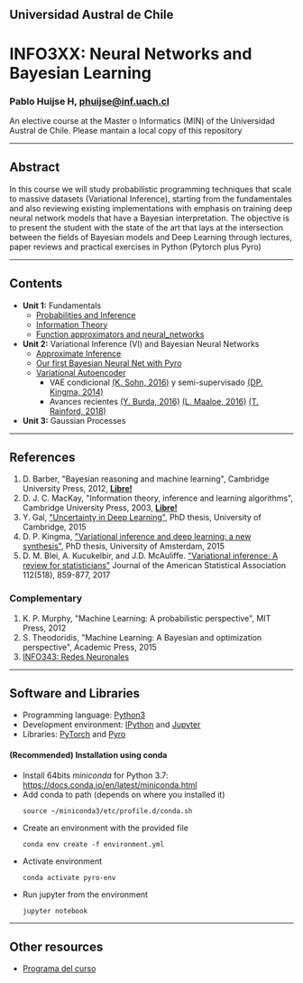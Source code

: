 ## Universidad Austral de Chile

# INFO3XX: Neural Networks and Bayesian Learning

### Pablo Huijse H, phuijse@inf.uach.cl

An elective course at the Master o Informatics (MIN) of the Universidad Austral de Chile. Please mantain a local copy of this repository

***
## Abstract

In this course we will study probabilistic programming techniques that scale to massive datasets (Variational Inference), starting from the fundamentales and also reviewing existing implementations with emphasis on training deep neural network models that have a Bayesian interpretation. The objective is to present the student with the state of the art that lays at the intersection between the fields of Bayesian models and Deep Learning through lectures, paper reviews and practical exercises in Python (Pytorch plus Pyro)


***
## Contents

- **Unit 1:** Fundamentals
    - [Probabilities and Inference](0_probabilities_inference.ipynb)
    - [Information Theory](2_function_approximators_neural_networks.ipynb)
    - [Function approximators and neural_networks](2_function_approximators_neural_networks.ipynb)
- **Unit 2:** Variational Inference (VI) and Bayesian Neural Networks
    - [Approximate Inference](3_approximate_inference.ipynb)
    - [Our first Bayesian Neural Net with Pyro](4_first_bayesian_nn_with_pyro.ipynb)
    - [Variational Autoencoder](5_variational_autoencoder.ipynb) 
        - VAE condicional [(K. Sohn, 2016)](https://papers.nips.cc/paper/5775-learning-structured-output-representation-using-deep-conditional-generative-models) y semi-supervisado [(DP. Kingma, 2014)](https://arxiv.org/abs/1406.5298)
        - Avances recientes [(Y. Burda, 2016)](https://arxiv.org/abs/1509.00519) [(L. Maaloe, 2016)](https://arxiv.org/abs/1602.05473) [(T. Rainford, 2018)](https://arxiv.org/abs/1802.04537)
- **Unit 3:** Gaussian Processes

***
## References 

1. D. Barber, "Bayesian reasoning and machine learning", Cambridge University Press, 2012, [**Libre!**](http://www.cs.ucl.ac.uk/staff/d.barber/brml/)
1. D. J. C. MacKay, "Information theory, inference and learning algorithms", Cambridge University Press, 2003, [**Libre!**](http://www.inference.org.uk/itprnn/book.html)
1. Y. Gal, ["Uncertainty in Deep Learning"](http://www.cs.ox.ac.uk/people/yarin.gal/website/), PhD thesis, University of Cambridge, 2015
1. D. P. Kingma, ["Variational inference and deep learning: a new synthesis"](http://dpkingma.com/), PhD thesis, University of Amsterdam, 2015
1. D. M. Blei, A. Kucukelbir, and J.D. McAuliffe. ["Variational inference: A review for statisticians"](https://arxiv.org/pdf/1601.00670.pdf) Journal of the American Statistical Association 112(518), 859-877, 2017

### Complementary

1. K. P. Murphy, "Machine Learning: A probabilistic perspective", MIT Press, 2012
1. S. Theodoridis, "Machine Learning: A Bayesian and optimization perspective", Academic Press, 2015
1. [INFO343: Redes Neuronales](https://docs.google.com/presentation/d/1IJ2n8X4w8pvzNLmpJB-ms6-GDHWthfsJTFuyUqHfXg8/edit?usp=sharing)

***

## Software and Libraries

- Programming language: [Python3](https://docs.python.org/3/)
- Development environment: [IPython](https://ipython.org) and [Jupyter](https://jupyter.org/)
- Libraries: [PyTorch](https://pytorch.org/) and [Pyro](http://pyro.ai/)

#### (Recommended) Installation using conda


- Install 64bits *miniconda* for Python 3.7: https://docs.conda.io/en/latest/miniconda.html
- Add conda to path (depends on where you installed it) 
    ```
    source ~/miniconda3/etc/profile.d/conda.sh
    ```
- Create an environment with the provided file
    ```
    conda env create -f environment.yml
    ```
- Activate environment
    ```
    conda activate pyro-env
    ```
- Run jupyter from the environment
    ```
    jupyter notebook
    ```

***
## Other resources


- [Programa del curso](https://docs.google.com/document/d/1EAEhxEz6LEDu7ux7NlD-ZLFRBq8fE-pxhkJf7W5y6JU/edit)


